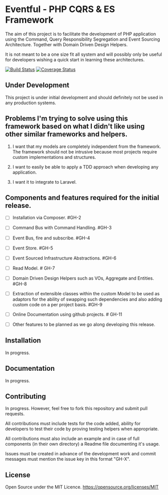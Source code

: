 # Eventful - PHP CQRS & ES Framework

The aim of this project is to facilitate the development of PHP application using the Command, Query Responsibility Segregation and Event Sourcing Architecture. Together with Domain Driven Design Helpers.

It is not meant to be a one size fit all system and will possibly only be useful for developers wishing a quick start in learning these architectures.

[![Build Status](https://travis-ci.org/swellphp/eventful.svg?branch=master}.png?branch=master)](https://travis-ci.org/swellphp/eventful.svg?branch=master) [![Coverage Status](https://coveralls.io/repos/github/swellphp/eventful/badge.svg?branch=master)](https://coveralls.io/github/swellphp/eventful?branch=master)

## Under Development

This project is under initial development and should definitely not be used in any production systems.

## Problems I'm trying to solve using this framework based on what I didn't like using other similar frameworks and helpers.

1) I want that my models are completely independent from the framework.
The framework should not be intrusive because most projects require custom implementations and structures.

2) I want to easily be able to apply a TDD approach when developing any application.
3) I want it to integrate to Laravel.


## Components and features required for the initial release.

- [ ] Installation via Composer. #GH-2

- [ ] Command Bus with Command Handling. #GH-3

- [ ] Event Bus, fire and subscribe. #GH-4

- [ ] Event Store. #GH-5

- [ ] Event Sourced Infrastructure Abstractions. #GH-6

- [ ] Read Model. # GH-7

- [ ] Domain Driven Design Helpers such as VOs, Aggregate and Entities. #GH-8

- [ ] Extraction of extensible classes within the custom Model to be used as adaptors for the ability of swapping such dependencies and also adding custom code on a per project basis. #GH-9

- [ ] Online Documentation using github projects. # GH-11

- [ ] Other features to be planned as we go along developing this release.

## Installation

In progress.

## Documentation

In progress.

## Contributing

In progress. However, feel free to fork this repository and submit pull requests.

All contributions must include tests for the code added, ability for developers to test their code by proving testing helpers when appropriate.

All contributions must also include an example and in case of full components (in their own directory) a Readme file documenting it's usage.

Issues must be created in advance of the development work and commit messages must mention the issue key in this format "GH-X".

## License

Open Source under the MIT Licence. https://opensource.org/licenses/MIT

